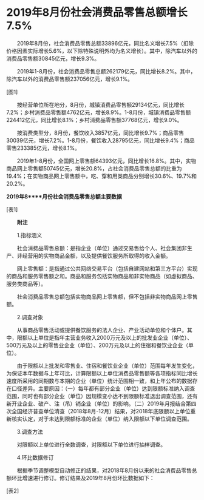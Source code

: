 # 2019年8月份社会消费品零售总额增长7.5%

　　2019年8月份，社会消费品零售总额33896亿元，同比名义增长7.5%（扣除价格因素实际增长5.6%，以下除特殊说明外均为名义增长）。其中，除汽车以外的消费品零售额30845亿元，增长9.3%。

　　2019年1-8月份，社会消费品零售总额262179亿元，同比增长8.2%。其中，除汽车以外的消费品零售额237056亿元，增长9.1%。

\[图1\]

　　按经营单位所在地分，8月份，城镇消费品零售额29134亿元，同比增长7.2%；乡村消费品零售额4762亿元，增长8.9%。1-8月份，城镇消费品零售额224412亿元，同比增长8.1%；乡村消费品零售额37768亿元，增长9.0%。

　　按消费类型分，8月份，餐饮收入3857亿元，同比增长9.7%；商品零售30039亿元，增长7.2%。1-8月份，餐饮收入28795亿元，同比增长9.4%；商品零售233385亿元，增长8.1%。

　　2019年1-8月份，全国网上零售额64393亿元，同比增长16.8%。其中，实物商品网上零售额50745亿元，增长20.8%，占社会消费品零售总额的比重为19.4%；在实物商品网上零售额中，吃、穿和用类商品分别增长30.6%、19.7%和20.2%。

**2019****年****8****月份社会消费品零售总额主要数据**

\[表1\]

　　**附注**

　　1.指标涵义

　　社会消费品零售总额：是指企业（单位）通过交易售给个人、社会集团非生产、非经营用的实物商品金额，以及提供餐饮服务所取得的收入金额。

　　网上零售额：是指通过公共网络交易平台（包括自建网站和第三方平台）实现的商品和服务零售额之和。商品和服务包括实物商品和非实物商品（如虚拟商品、服务类商品等）。

　　社会消费品零售总额包括实物商品网上零售额，但不包括非实物商品网上零售额。

　　2.调查对象

　　从事商品零售活动或提供餐饮服务的法人企业、产业活动单位和个体户。其中，限额以上单位是指年主营业务收入2000万元及以上的批发业企业（单位）、500万元及以上的零售业企业（单位）、200万元及以上的住宿和餐饮业企业（单位）。

　　由于限额以上批发和零售业、住宿和餐饮业企业（单位）范围每年发生变化，为保证本年数据与上年可比，计算限额以上单位消费品零售额等各项指标同比增长速度所采用的同期数与本期的企业（单位）统计范围相一致，和上年公布的数据存在口径差异。主要原因：（一）每年都有部分企业（单位）达到限额标准纳入调查范围，同时也有部分企业（单位）因规模变小达不到限额标准退出调查范围，还有新开业企业、破产、注（吊）销企业（单位）的影响。（二）2019年月报结合第四次全国经济普查单位清查（2018年8月\-12月）结果，对2018年底限额以上单位重新核实认定，对于未达到限额标准的企业（单位）纳入限额以下单位调查范围。

　　3.调查方法

　　对限额以上单位进行全数调查，对限额以下单位进行抽样调查。

　　4.环比数据修订

　　根据季节调整模型自动修正的结果，对2018年8月份以来的社会消费品零售总额环比增速进行修订。修订结果及2019年8月份环比数据如下：

\[表2\]